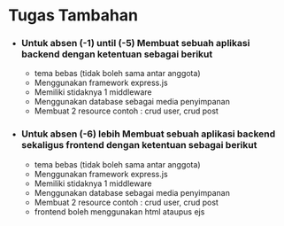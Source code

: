 # Tugas Tambahan

 - ### Untuk absen (-1) until (-5) Membuat sebuah aplikasi backend dengan ketentuan sebagai berikut
    - tema bebas (tidak boleh sama antar anggota)
    - Menggunakan framework express.js
    - Memiliki stidaknya 1 middleware
    - Menggunakan database sebagai media penyimpanan
    - Membuat 2 resource contoh : crud user, crud post

 - ### Untuk absen (-6) lebih Membuat sebuah aplikasi backend sekaligus frontend dengan ketentuan sebagai berikut
    - tema bebas (tidak boleh sama antar anggota)
    - Menggunakan framework express.js
    - Memiliki stidaknya 1 middleware
    - Menggunakan database sebagai media penyimpanan
    - Membuat 2 resource contoh : crud user, crud post
    - frontend boleh menggunakan html ataupus ejs
